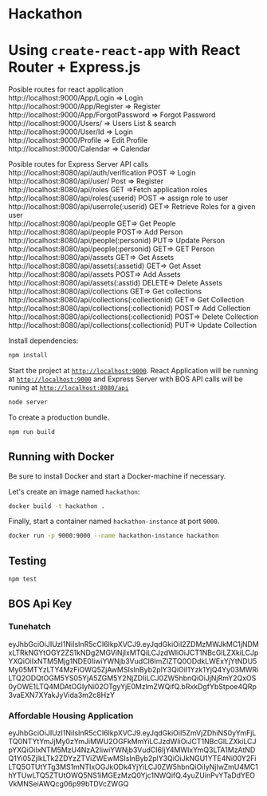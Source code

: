 # Hackathon
# Using `create-react-app` with React Router + Express.js

Posible routes for react application        
http://localhost:9000/App/Login    => Login<br />
http://localhost:9000/App/Register => Register<br />
http://localhost:9000/App/ForgotPassword  => Forgot Password<br />
http://localhost:9000/Users/ => Users List & search<br />
http://localhost:9000/User/Id => Login<br />
http://localhost:9000/Profile => Edit Profile<br />
http://localhost:9000/Calendar => Calendar<br />


Posible routes for Express Server API calls        
http://localhost:8080/api/auth/verification POST  => Login<br />
http://localhost:8080/api/user/ Post => Register<br />
http://localhost:8080/api/roles GET =>Fetch application roles<br />
http://localhost:8080/api/roles(:userid) POST => assign role to user <br />
http://localhost:8080/api/userrole(:userid) GET=> Retrieve Roles for a given user<br />
http://localhost:8080/api/people GET=> Get People<br />
http://localhost:8080/api/people POST=> Add Person<br />
http://localhost:8080/api/people(:personid) PUT=> Update Person<br />
http://localhost:8080/api/people(:personid) GET=> GET Person<br />
http://localhost:8080/api/assets GET=> Get Assets<br />
http://localhost:8080/api/assets(:assetid) GET=> Get Asset<br />
http://localhost:8080/api/assets POST=> Add Assets<br />
http://localhost:8080/api/assets(:asstid) DELETE=> Delete Assets<br />
http://localhost:8080/api/collections GET=> Get collections<br />
http://localhost:8080/api/collections(:collectionid) GET=> Get Collection<br />
http://localhost:8080/api/collections(:collectionid) POST=> Add Collection<br />
http://localhost:8080/api/collections(:collectionid) POST=> Delete Collection<br />
http://localhost:8080/api/collections(:collectionid) PUT=> Update Collection<br />

Install dependencies:

```sh
npm install
```

Start the project at [`http://localhost:9000`](http://localhost:9000). 
React Application will be running at [`http://localhost:9000`](http://localhost:9000) 
and Express Server with BOS API calls will be runing at [`http://localhost:8080/api`](http://localhost:8080/api) 

```sh
node server
```
To create a production bundle.

```sh
npm run build
```



## Running with Docker

Be sure to install Docker and start a Docker-machine if necessary.

Let's create an image named `hackathon`:

```sh
docker build -t hackathon .
```

Finally, start a container named `hackathon-instance` at port `9000`.

```sh
docker run -p 9000:9000 --name hackathon-instance hackathon
```

## Testing

```sh
npm test
```


## BOS Api Key
### Tunehatch
eyJhbGciOiJIUzI1NiIsInR5cCI6IkpXVCJ9.eyJqdGkiOiI2ZDMzMWJkMC1jNDMxLTRkNGYtOGY2ZS1kNDg2MGViNjIxMTQiLCJzdWIiOiJCT1NBcGlLZXkiLCJpYXQiOiIxNTM5Mjg1NDE0IiwiYWNjb3VudCI6ImZlZTQ0ODdkLWExYjYtNDU5My05MTYzLTY4MzFiOWQ5ZjAwMSIsInByb2plY3QiOiI1Yzk1YjQ4Yy03MWRiLTQ2ODQtOGM5YS05YjA5ZGM5Y2NjZDIiLCJ0ZW5hbnQiOiJjNjRmY2QxOS0yOWE1LTQ4MDAtOGIyNi02OTgyYjE0MzlmZWQifQ.bRxkDgfYbStpoe4QRp3vaEXN7XYakJyVida3m2c8HzY

### Affordable Housing Application
eyJhbGciOiJIUzI1NiIsInR5cCI6IkpXVCJ9.eyJqdGkiOiI5ZmVjZDhiNS0yYmFjLTQ0NTYtYmJjMy0zYmJiMWU2OGFkMmYiLCJzdWIiOiJCT1NBcGlLZXkiLCJpYXQiOiIxNTM5MzU4NzA2IiwiYWNjb3VudCI6IjY4MWIxYmQ3LTA1MzAtNDQ1Yi05ZjlkLTk2ZDYzZTViZWEwMSIsInByb2plY3QiOiJkNGU1YTE4Ni00Y2FiLTQ5OTUtYTg3MS1mNTIxOGJkODk4YjYiLCJ0ZW5hbnQiOiIyNjIwZmU4MC1hYTUwLTQ5ZTUtOWQ5NS1iMGEzMzQ0Yjc1NWQifQ.4yuZUinPvYTaDdYEOVkMNSeiAWQcg06p99bTDVcZWGQ